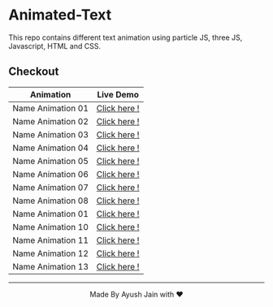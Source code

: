 # Animated-Text
This repo contains different text animation using particle JS, three JS, Javascript, HTML and CSS.
## Checkout
| Animation  | Live Demo |
| --- | --- |
| Name Animation 01| <a href="https://ayush2967.github.io/Name-Animation-01/">Click here !</a>|
| Name Animation 02| <a href="https://ayush2967.github.io/Name-Animation-02/">Click here !</a>|
| Name Animation 03| <a href="https://ayush2967.github.io/Name-Animation-03/">Click here !</a>|
| Name Animation 04| <a href="https://ayush2967.github.io/Name-Animation-04/">Click here !</a>|
| Name Animation 05| <a href="https://ayush2967.github.io/Name-Animation-05/">Click here !</a>|
| Name Animation 06| <a href="https://ayush2967.github.io/Name-Animation-06/">Click here !</a>|
| Name Animation 07| <a href="https://ayush2967.github.io/Name-Animation-07/">Click here !</a>|
| Name Animation 08| <a href="https://ayush2967.github.io/Name-Animation-08/">Click here !</a>|
| Name Animation 01| <a href="https://ayush2967.github.io/Name-Animation-09/">Click here !</a>|
| Name Animation 10| <a href="https://ayush2967.github.io/Name-Animation-10/">Click here !</a>|
| Name Animation 11| <a href="https://ayush2967.github.io/Name-Animation-11/">Click here !</a>|
| Name Animation 12| <a href="https://ayush2967.github.io/Name-Animation-12/">Click here !</a>|
| Name Animation 13| <a href="https://ayush2967.github.io/Name-Animation-13/">Click here !</a>|
<hr>
<p align="center">
  Made By Ayush Jain with ❤️
  </p>
